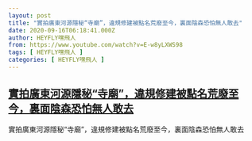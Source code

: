 ```yaml
---
layout: post
title: "實拍廣東河源隱秘“寺廟”，違規修建被點名荒廢至今，裏面陰森恐怕無人敢去"
date: 2020-09-16T06:18:41.000Z
author: HEYFLY嘿飛人
from: https://www.youtube.com/watch?v=E-w8yLXWS98
tags: [ HEYFLY嘿飛人 ]
categories: [ HEYFLY嘿飛人 ]
---
```

<!--1600237121000-->
[實拍廣東河源隱秘“寺廟”，違規修建被點名荒廢至今，裏面陰森恐怕無人敢去](https://www.youtube.com/watch?v=E-w8yLXWS98)
------

<div>
實拍廣東河源隱秘“寺廟”，違規修建被點名荒廢至今，裏面陰森恐怕無人敢去
</div>
